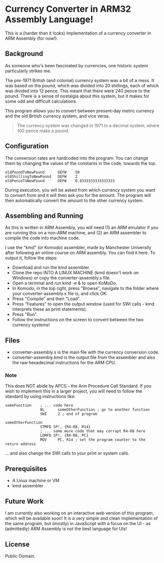 # Currency Converter in ARM32 Assembly Language!

This is a (harder than it looks) implementation of a currency converter in ARM Assembly (for now!).

## Background
As someone who's been fascinated by currencies, one historic system particularly strikes me.

The pre-1971 British (and colonial) currency system was a bit of a mess. It was based on the pound, which was divided into 20 shillings, each of which was divided into 12 pence. This meant that there were 240 pence to the pound. There is a sense of nostalgia about this system, but it makes for some odd and difficult calculations. 

This program allows you to convert between present-day metric currency and the old British currency system, and vice versa.

> The currency system was changed in 1971 to a decimal system, where 100 pence make a pound.


## Configuration
The conversion rates are hardcoded into the program. You can change them by changing the values of the constants in the code, towards the top.

```arm
oldPoundToNewPound	    DEFW	50
oldShillingToNewPound	DEFW	2
oldPenceToNewPound	    DEFW	0.8333333333333333
```

During execution, you will be asked from which currency system you want to convert from and it will then ask you for the amount. The program will then automatically convert the amount to the other currency system.



## Assembling and Running
As this is written in ARM Assembly, you will need (1) an ARM emulator if you are running this on a non-ARM machine, and (2) an ARM assembler to compile the code into machine code.

I use the "kmd" (or Komodo) assembler, made by Manchester University after following an online course on ARM assembly. You can find it here. To output it, follow the steps:

- Download and run the kmd assembler.
- Clone the repo INTO A LINUX MACHINE (kmd doesn't work on Windows) or copy the converter-assembly.s file.
- Open a terminal and run kmd -e & to open KoMoDo.
- In Komodo, in the top right, press "Browse", navigate to the folder where your converter-assembly.s file is, and click OK.
- Press "Compile" and then "Load".
- Press "Features" to open the output window (used for SWI calls - kmd interprets these as print statements).
- Press "Run".
- Follow the instructions on the screen to convert between the two currency systems!

## Files
- converter-assembly.s is the main file with the currency conversion code.
- converter-assembly.kmd is the output file from the assembler and also the raw hexadecimal instructions for the ARM CPU.

### Note
This does NOT abide by APCS - the Arm Procedure Call Standard. If you wish to implement this in a larger project, you will need to follow the standard by using instructions like:

```arm
someFunction    ; ... code here
                BL      someOtherFunction ; go to another function
                SWI     2 ; end of program

someOtherFunction
                STMFD SP!, {R4-R8, R14}
                ; ... some more code that may corrupt R4-R8 here
                LDMFD SP!, {R4-R8, PC}
                MOV     PC, R14 ; set the program counter to the return address
```

... and also change the SWI calls to your print or system calls.

## Prerequisites
- A Linux machine or VM
- kmd assembler

## Future Work
I am currently also working on an interactive web version of this program, which will be available soon! It is a very simple and clean implementation of the same program, but (mostly) in JavaScript with a focus on the UI - as (admittedly) ARM Assembly is not the best language for UIs!

## License
Public Domain.